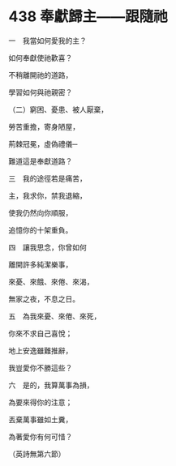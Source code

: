 # 438 奉獻歸主——跟隨祂

一　我當如何愛我的主？

如何奉獻使祂歡喜？

不稍離開祂的道路，

學習如何與祂親密？

（二）窮困、憂患、被人厭棄，

勞苦重擔，寄身陋屋，

荊棘冠冕，虛偽禮儀─

難道這是奉獻道路？

三　我的途徑若是痛苦，

主，我求你，禁我退縮，

使我仍然向你順服，

追憶你的十架重負。

四　讓我思念，你曾如何

離開許多純潔樂事，

來憂、來餓、來倦、來渴，

無家之夜，不息之日。

五　為我來憂、來倦、來死，

你來不求自己喜悅；

地上安逸雖難推辭，

我豈愛你不勝這些？

六　是的，我算萬事為損，

為要來得你的注意；

丟棄萬事雖如土糞，

為著愛你有何可惜？

（英詩無第六節）

